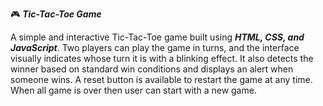 🎮 ***Tic-Tac-Toe Game***

A simple and interactive Tic-Tac-Toe game built using  ***HTML, CSS, and JavaScript***. Two players can play the game in turns, and the interface visually indicates whose turn it is with a blinking effect. 
It also detects the winner based on standard win conditions and displays an alert when someone wins. A reset button is available to restart the game at any time. When all game is over then user can start
with a new game.


